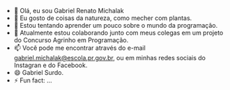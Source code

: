 - 👋 Olá, eu sou Gabriel Renato Michalak
- 👀 Eu gosto de coisas da natureza, como mecher com plantas.
- 🌱 Estou tentando aprender um pouco sobre o mundo da programação.
- 💞️ Atualmente estou colaborando junto com meus colegas em um projeto do Concurso Agrinho em Programação.
- 📫 Você pode me encontrar através do e-mail gabriel.michalak@escola.pr.gov.br, ou em minhas redes sociais do Instagran e do Facebook.
- 😄 Gabriel Surdo.
- ⚡ Fun fact: ...

<!---
gabrielmichalakrenato/gabrielmichalakrenato is a ✨ special ✨ repository because its `README.md` (this file) appears on your GitHub profile.
You can click the Preview link to take a look at your changes.
--->
